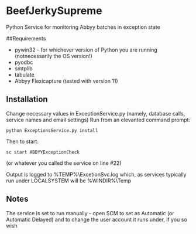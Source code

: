 # BeefJerkySupreme
Python Service for monitoring Abbyy batches in exception state

##Requirements
- pywin32 - for whichever version of Python you are running (notnecessarily the OS version!)
- pyodbc
- smtplib
- tabulate
- Abbyy Flexicapture (tested with version 11)
 

## Installation
Change necessary values in ExceptionService.py (namely, database calls, service names and email settings)
Run from an elevanted command prompt:

    python ExceptionsService.py install
Then to start:

    sc start ABBYYExceptionCheck
(or whatever you called the service on line #22)

Output is logged to %TEMP%\ExcetionSvc.log which, as services typically run under LOCALSYSTEM will be %WINDIR%\Temp

## Notes
The service is set to run manually - open SCM to set as Automatic (or Automatic Delayed) and to change the user account it runs under, if you so wish
